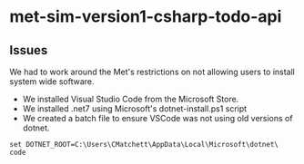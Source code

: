 # met-sim-version1-csharp-todo-api

## Issues

We had to work around the Met's restrictions on not allowing users to install system wide software.
* We installed Visual Studio Code from the Microsoft Store.
* We installed .net7 using Microsoft's dotnet-install.ps1 script
* We created a batch file to ensure VSCode was not using old versions of dotnet.

```
set DOTNET_ROOT=C:\Users\CMatchett\AppData\Local\Microsoft\dotnet\
code
```
